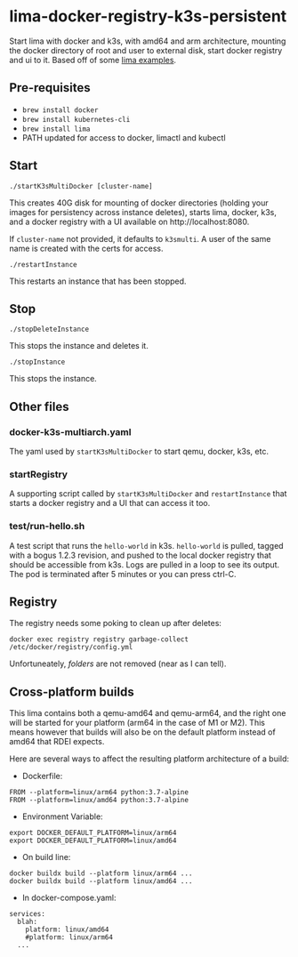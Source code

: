 # lima-docker-registry-k3s-persistent
Start lima with docker and k3s, with amd64 and arm architecture, mounting the docker directory of root and user to external disk, start docker registry and ui to it. Based off of some [lima examples](https://github.com/lima-vm/lima/tree/master/examples).

## Pre-requisites
* `brew install docker`
* `brew install kubernetes-cli`
* `brew install lima`
* PATH updated for access to docker, limactl and kubectl

## Start
`./startK3sMultiDocker [cluster-name]`

This creates 40G disk for mounting of docker directories (holding your images for persistency across instance deletes), starts lima, docker, k3s, and a docker registry with a UI available on http://localhost:8080.

If `cluster-name` not provided, it defaults to `k3smulti`. A user of the same name is created with the certs for access.

`./restartInstance`

This restarts an instance that has been stopped.

## Stop
`./stopDeleteInstance`

This stops the instance and deletes it.

`./stopInstance`

This stops the instance.

## Other files
### docker-k3s-multiarch.yaml
The yaml used by `startK3sMultiDocker` to start qemu, docker, k3s, etc.
### startRegistry
A supporting script called by `startK3sMultiDocker` and `restartInstance` that starts a docker registry and a UI that can access it too.
### test/run-hello.sh
A test script that runs the `hello-world` in k3s. `hello-world` is pulled, tagged with a bogus 1.2.3 revision, and pushed to the local docker registry that should be accessible from k3s. Logs are pulled in a loop to see its output. The pod is terminated after 5 minutes or you can press ctrl-C.

## Registry
The registry needs some poking to clean up after deletes:
```
docker exec registry registry garbage-collect /etc/docker/registry/config.yml
```

Unfortuneately, _folders_ are not removed (near as I can tell).

## Cross-platform builds

This lima contains both a qemu-amd64 and qemu-arm64, and the right one will be started for your platform (arm64 in the case of M1 or M2). This means however that builds will also be on the default platform instead of amd64 that RDEI expects.

Here are several ways to affect the resulting platform architecture of a build:

* Dockerfile:
```
FROM --platform=linux/arm64 python:3.7-alpine
FROM --platform=linux/amd64 python:3.7-alpine
```
* Environment Variable:
```
export DOCKER_DEFAULT_PLATFORM=linux/arm64
export DOCKER_DEFAULT_PLATFORM=linux/amd64
```
* On build line:
```
docker buildx build --platform linux/arm64 ...
docker buildx build --platform linux/amd64 ...
```
* In docker-compose.yaml:
```
services:
  blah:
    platform: linux/amd64
    #platform: linux/arm64
  ...
```
